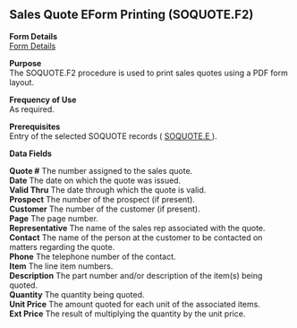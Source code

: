 ##  Sales Quote EForm Printing (SOQUOTE.F2)

<PageHeader />

**Form Details**  
[ Form Details ](SOQUOTE-F2-1/README.md)   

**Purpose**  
The SOQUOTE.F2 procedure is used to print sales quotes using a PDF form
layout.

**Frequency of Use**  
As required.

**Prerequisites**  
Entry of the selected SOQUOTE records ( [ SOQUOTE.E ](../../../../rover/AP-OVERVIEW/AP-ENTRY/AP-E/AP-E-1/CURRENCY-CONTROL/SO-E/MRK-CONTROL/MRK-CONTROL-1/SOQUOTE-E) ). 

**Data Fields**

**Quote #** The number assigned to the sales quote.  
**Date** The date on which the quote was issued.  
**Valid Thru** The date through which the quote is valid.  
**Prospect** The number of the prospect (if present).  
**Customer** The number of the customer (if present).  
**Page** The page number.  
**Representative** The name of the sales rep associated with the quote.  
**Contact** The name of the person at the customer to be contacted on matters
regarding the quote.  
**Phone** The telephone number of the contact.  
**Item** The line item numbers.  
**Description** The part number and/or description of the item(s) being
quoted.  
**Quantity** The quantity being quoted.  
**Unit Price** The amount quoted for each unit of the associated items.  
**Ext Price** The result of multiplying the quantity by the unit price.  
  
<badge text= "Version 8.10.57" vertical="middle" />

<PageFooter />